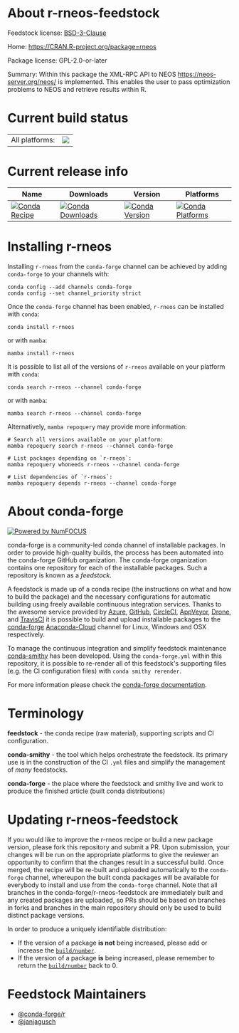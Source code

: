 About r-rneos-feedstock
=======================

Feedstock license: [BSD-3-Clause](https://github.com/conda-forge/r-rneos-feedstock/blob/main/LICENSE.txt)

Home: https://CRAN.R-project.org/package=rneos

Package license: GPL-2.0-or-later

Summary: Within this package the XML-RPC API to NEOS <https://neos-server.org/neos/> is implemented. This enables the user to pass optimization problems to NEOS and retrieve results within R.

Current build status
====================


<table><tr><td>All platforms:</td>
    <td>
      <a href="https://dev.azure.com/conda-forge/feedstock-builds/_build/latest?definitionId=19792&branchName=main">
        <img src="https://dev.azure.com/conda-forge/feedstock-builds/_apis/build/status/r-rneos-feedstock?branchName=main">
      </a>
    </td>
  </tr>
</table>

Current release info
====================

| Name | Downloads | Version | Platforms |
| --- | --- | --- | --- |
| [![Conda Recipe](https://img.shields.io/badge/recipe-r--rneos-green.svg)](https://anaconda.org/conda-forge/r-rneos) | [![Conda Downloads](https://img.shields.io/conda/dn/conda-forge/r-rneos.svg)](https://anaconda.org/conda-forge/r-rneos) | [![Conda Version](https://img.shields.io/conda/vn/conda-forge/r-rneos.svg)](https://anaconda.org/conda-forge/r-rneos) | [![Conda Platforms](https://img.shields.io/conda/pn/conda-forge/r-rneos.svg)](https://anaconda.org/conda-forge/r-rneos) |

Installing r-rneos
==================

Installing `r-rneos` from the `conda-forge` channel can be achieved by adding `conda-forge` to your channels with:

```
conda config --add channels conda-forge
conda config --set channel_priority strict
```

Once the `conda-forge` channel has been enabled, `r-rneos` can be installed with `conda`:

```
conda install r-rneos
```

or with `mamba`:

```
mamba install r-rneos
```

It is possible to list all of the versions of `r-rneos` available on your platform with `conda`:

```
conda search r-rneos --channel conda-forge
```

or with `mamba`:

```
mamba search r-rneos --channel conda-forge
```

Alternatively, `mamba repoquery` may provide more information:

```
# Search all versions available on your platform:
mamba repoquery search r-rneos --channel conda-forge

# List packages depending on `r-rneos`:
mamba repoquery whoneeds r-rneos --channel conda-forge

# List dependencies of `r-rneos`:
mamba repoquery depends r-rneos --channel conda-forge
```


About conda-forge
=================

[![Powered by
NumFOCUS](https://img.shields.io/badge/powered%20by-NumFOCUS-orange.svg?style=flat&colorA=E1523D&colorB=007D8A)](https://numfocus.org)

conda-forge is a community-led conda channel of installable packages.
In order to provide high-quality builds, the process has been automated into the
conda-forge GitHub organization. The conda-forge organization contains one repository
for each of the installable packages. Such a repository is known as a *feedstock*.

A feedstock is made up of a conda recipe (the instructions on what and how to build
the package) and the necessary configurations for automatic building using freely
available continuous integration services. Thanks to the awesome service provided by
[Azure](https://azure.microsoft.com/en-us/services/devops/), [GitHub](https://github.com/),
[CircleCI](https://circleci.com/), [AppVeyor](https://www.appveyor.com/),
[Drone](https://cloud.drone.io/welcome), and [TravisCI](https://travis-ci.com/)
it is possible to build and upload installable packages to the
[conda-forge](https://anaconda.org/conda-forge) [Anaconda-Cloud](https://anaconda.org/)
channel for Linux, Windows and OSX respectively.

To manage the continuous integration and simplify feedstock maintenance
[conda-smithy](https://github.com/conda-forge/conda-smithy) has been developed.
Using the ``conda-forge.yml`` within this repository, it is possible to re-render all of
this feedstock's supporting files (e.g. the CI configuration files) with ``conda smithy rerender``.

For more information please check the [conda-forge documentation](https://conda-forge.org/docs/).

Terminology
===========

**feedstock** - the conda recipe (raw material), supporting scripts and CI configuration.

**conda-smithy** - the tool which helps orchestrate the feedstock.
                   Its primary use is in the construction of the CI ``.yml`` files
                   and simplify the management of *many* feedstocks.

**conda-forge** - the place where the feedstock and smithy live and work to
                  produce the finished article (built conda distributions)


Updating r-rneos-feedstock
==========================

If you would like to improve the r-rneos recipe or build a new
package version, please fork this repository and submit a PR. Upon submission,
your changes will be run on the appropriate platforms to give the reviewer an
opportunity to confirm that the changes result in a successful build. Once
merged, the recipe will be re-built and uploaded automatically to the
`conda-forge` channel, whereupon the built conda packages will be available for
everybody to install and use from the `conda-forge` channel.
Note that all branches in the conda-forge/r-rneos-feedstock are
immediately built and any created packages are uploaded, so PRs should be based
on branches in forks and branches in the main repository should only be used to
build distinct package versions.

In order to produce a uniquely identifiable distribution:
 * If the version of a package **is not** being increased, please add or increase
   the [``build/number``](https://docs.conda.io/projects/conda-build/en/latest/resources/define-metadata.html#build-number-and-string).
 * If the version of a package **is** being increased, please remember to return
   the [``build/number``](https://docs.conda.io/projects/conda-build/en/latest/resources/define-metadata.html#build-number-and-string)
   back to 0.

Feedstock Maintainers
=====================

* [@conda-forge/r](https://github.com/conda-forge/r/)
* [@janjagusch](https://github.com/janjagusch/)

